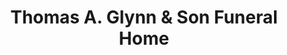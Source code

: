 ---
title: "Thomas A. Glynn & Son Funeral Home"
url: /rockville-centre/thomas-a-glynn-und-son-funeral-home/
shop: Bestattungen
---